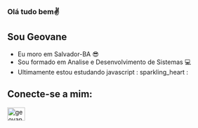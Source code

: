 ### Olá tudo bem✌
## Sou Geovane                                                          
- Eu moro em Salvador-BA :sunglasses:
- Sou formado em Analise e  Desenvolvimento de Sistemas 💻
- Ultimamente estou estudando javascript : sparkling_heart :

##  Conecte-se a mim:
<a href="https://www.linkedin.com/in/geovanenascimento/" target="_blank">
<img align = "center" alt = "geovane-linkedin" height = "30" width = "40" src = "https://cdn.jsdelivr.net/npm/simple-icons@3.0.1/icons/linkedin .svg "style =" largura máxima: 100%; ">
</a>
